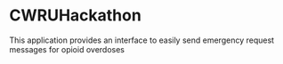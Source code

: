 # CWRUHackathon
This application provides an interface to easily send emergency request messages for opioid overdoses
